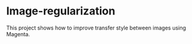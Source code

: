 # Image-regularization
This project shows how to improve transfer style between images using Magenta.
